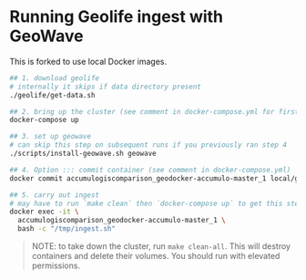 # Running Geolife ingest with GeoWave
This is forked to use local Docker images.

```bash
## 1. download geolife
# internally it skips if data directory present
./geolife/get-data.sh

## 2. bring up the cluster (see comment in docker-compose.yml for first run)
docker-compose up

## 3. set up geowave
# can skip this step on subsequent runs if you previously ran step 4
./scripts/install-geowave.sh geowave

## 4. Option ::: commit container (see comment in docker-compose.yml)
docker commit accumulogiscomparison_geodocker-accumulo-master_1 local/geodocker-accumulo_master:geowave

## 5. carry out ingest
# may have to run `make clean` then `docker-compose up` to get this step
docker exec -it \
  accumulogiscomparison_geodocker-accumulo-master_1 \
  bash -c "/tmp/ingest.sh"

```

> NOTE: to take down the cluster, run `make clean-all`. This will
> destroy containers and delete their volumes. You should run with elevated permissions.

